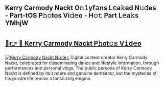 ## Kerry Carmody Nackt O𝚗𝚕yf𝚊ns L𝚎a𝚔ed N𝚞𝚍es - Part-tOS P𝚑𝚘tos Vi𝚍𝚎o - H𝚘𝚝 Part L𝚎a𝚔s YMhjW

# <h2><a href="http://kf8jujh.oniu.top/?m=Kerry+Carmody+Nackt">🔗👉 🔴 Kerry Carmody Nackt P𝚑ot𝚘𝚜 V𝚒d𝚎o</a></h2>

[![Kerry Carmody Nackt Nu𝚍e𝚜](https://i.imgur.com/0qMVB7G.gif)](http://kf8jujh.oniu.top/?m=Kerry+Carmody+Nackt)
Digital content creator Kerry Carmody Nackt, celebrated for disseminating dance and lifestyle information, through performances and personal vlogs. The public persona of Kerry Carmody Nackt is defined by its sincere and genuine demeanor, but the mysteries of his private life remain a tantalizing enigma.  

